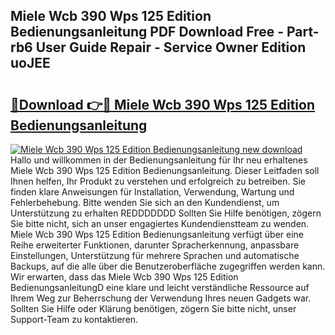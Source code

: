 ## Miele Wcb 390 Wps 125 Edition Bedienungsanleitung PDF Download Free - Part-rb6 User Guide Repair - Service Owner Edition uoJEE

# <h2><a href="http://df655od.blite.top/?on=Miele+Wcb+390+Wps+125+Edition+Bedienungsanleitung">🔗Download 👉🔴 Miele Wcb 390 Wps 125 Edition Bedienungsanleitung</a></h2>

[![Miele Wcb 390 Wps 125 Edition Bedienungsanleitung new download](https://i.imgur.com/lujVjoI.png)](http://df655od.blite.top/?on=Miele+Wcb+390+Wps+125+Edition+Bedienungsanleitung)
Hallo und willkommen in der Bedienungsanleitung für Ihr neu erhaltenes Miele Wcb 390 Wps 125 Edition Bedienungsanleitung. Dieser Leitfaden soll Ihnen helfen, Ihr Produkt zu verstehen und erfolgreich zu betreiben. Sie finden klare Anweisungen für Installation, Verwendung, Wartung und Fehlerbehebung. Bitte wenden Sie sich an den Kundendienst, um Unterstützung zu erhalten REDDDDDDD Sollten Sie Hilfe benötigen, zögern Sie bitte nicht, sich an unser engagiertes Kundendienstteam zu wenden. Miele Wcb 390 Wps 125 Edition Bedienungsanleitung verfügt über eine Reihe erweiterter Funktionen, darunter Spracherkennung, anpassbare Einstellungen, Unterstützung für mehrere Sprachen und automatische Backups, auf die alle über die Benutzeroberfläche zugegriffen werden kann. Wir erwarten, dass das Miele Wcb 390 Wps 125 Edition BedienungsanleitungD eine klare und leicht verständliche Ressource auf Ihrem Weg zur Beherrschung der Verwendung Ihres neuen Gadgets war. Sollten Sie Hilfe oder Klärung benötigen, zögern Sie bitte nicht, unser Support-Team zu kontaktieren.
